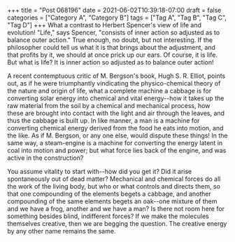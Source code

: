 +++
title = "Post 068196"
date = 2021-06-02T10:39:18-07:00
draft = false
categories = ["Category A", "Category B"]
tags = ["Tag A", "Tag B", "Tag C", "Tag D"]
+++
What a contrast to Herbert Spencer's view of life and evolution! "Life," says Spencer, "consists of inner action so adjusted as to balance outer action." True enough, no doubt, but not interesting. If the philosopher could tell us what it is that brings about the adjustment, and that profits by it, we should at once prick up our ears. Of course, it is life. But what is life? It is inner action so adjusted as to balance outer action!

A recent contemptuous critic of M. Bergson's book, Hugh S. R. Elliot, points out, as if he were triumphantly vindicating the physico-chemical theory of the nature and origin of life, what a complete machine a cabbage is for converting solar energy into chemical and vital energy--how it takes up the raw material from the soil by a chemical and mechanical process, how these are brought into contact with the light and air through the leaves, and thus the cabbage is built up. In like manner, a man is a machine for converting chemical energy derived from the food he eats into motion, and the like. As if M. Bergson, or any one else, would dispute these things! In the same way, a steam-engine is a machine for converting the energy latent in coal into motion and power; but what force lies back of the engine, and was active in the construction?

You assume vitality to start with--how did you get it? Did it arise spontaneously out of dead matter? Mechanical and chemical forces do all the work of the living body, but who or what controls and directs them, so that one compounding of the elements begets a cabbage, and another compounding of the same elements begets an oak--one mixture of them and we have a frog, another and we have a man? Is there not room here for something besides blind, indifferent forces? If we make the molecules themselves creative, then we are begging the question. The creative energy by any other name remains the same.
